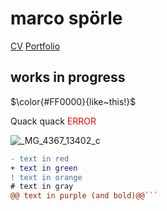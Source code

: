 # marco spörle   
<a href="https://raw.githubusercontent.com/mspoerle/mspoerle.github.io/main/hanging.pdf" target="_blank" class="button">CV</a> 
<a href="https://raw.githubusercontent.com/mspoerle/mspoerle.github.io/main/portfolio_final12.pdf" target="_blank" class="button">Portfolio</a> 

## works in progress

$\color{#FF0000}{like~this!}$

<p>
Quack quack
<text style="color: red">ERROR</text>
</p>

![_MG_4367_13402_c](https://github.com/user-attachments/assets/cfee77d5-e0c2-4b42-aa65-45a1f3a288cf)


```diff
- text in red
+ text in green
! text in orange
# text in gray
@@ text in purple (and bold)@@```
